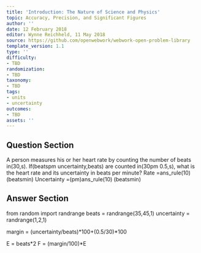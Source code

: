 ```yaml
---
title: 'Introduction: The Nature of Science and Physics'
topic: Accuracy, Precision, and Significant Figures
author: ''
date: 12 February 2018
editor: Wynne Reichheld, 11 May 2018
source: https://github.com/openwebwork/webwork-open-problem-library
template_version: 1.1
type: ''
difficulty:
- TBD
randomization:
- TBD
taxonomy:
- TBD
tags:
- units
- uncertainty
outcomes:
- TBD
assets: ''
---
```


## Question Section 

 
A person measures his or her heart rate by counting the number of beats in(30,s). If(beatspm uncertainty,beats) are counted in(30pm 0.5,s), what is the heart rate and its uncertainty in beats per minute?
Rate =ans_rule(10) (beatsmin)
Uncertainty =(pm)ans_rule(10) (beatsmin)



## Answer Section

from random import randrange
beats = randrange(35,45,1)
uncertainty = randrange(1,2,1)

margin = (uncertainty/beats)*100+(0.5/30)*100

E = beats*2
F = (margin/100)*E